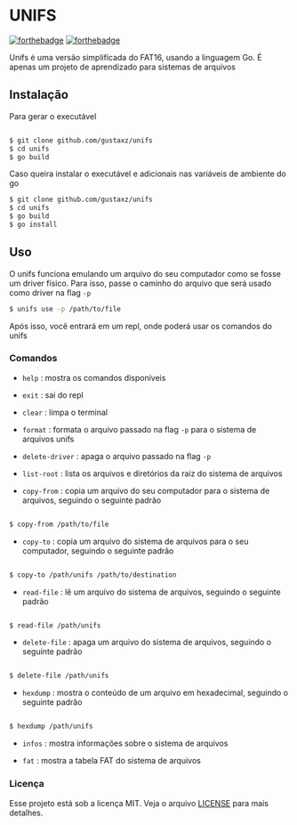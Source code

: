 # UNIFS

[![forthebadge](https://forthebadge.com/images/badges/made-with-go.svg)](https://forthebadge.com)
[![forthebadge](https://forthebadge.com/images/badges/license-mit.svg)](https://forthebadge.com)

Unifs é uma versão simplificada do FAT16, usando a linguagem Go. É apenas um projeto de aprendizado para sistemas de arquivos

## Instalação

Para gerar o executável

```bash

$ git clone github.com/gustaxz/unifs
$ cd unifs
$ go build

```

Caso queira instalar o executável e adicionais nas variáveis de ambiente do go

```bash
$ git clone github.com/gustaxz/unifs
$ cd unifs
$ go build
$ go install

```

## Uso

O unifs funciona emulando um arquivo do seu computador como se fosse um driver físico. Para isso, passe o caminho do arquivo que será usado como driver na flag `-p`

```bash
$ unifs use -p /path/to/file

```

Após isso, você entrará em um repl, onde poderá usar os comandos do unifs

### Comandos

-   `help` : mostra os comandos disponíveis

-   `exit` : sai do repl

-   `clear` : limpa o terminal

-   `format` : formata o arquivo passado na flag `-p` para o sistema de arquivos unifs

-   `delete-driver` : apaga o arquivo passado na flag `-p`

-   `list-root` : lista os arquivos e diretórios da raiz do sistema de arquivos

-   `copy-from` : copia um arquivo do seu computador para o sistema de arquivos, seguindo o seguinte padrão

```bash

$ copy-from /path/to/file

```

-   `copy-to` : copia um arquivo do sistema de arquivos para o seu computador, seguindo o seguinte padrão

```bash

$ copy-to /path/unifs /path/to/destination

```

-   `read-file` : lê um arquivo do sistema de arquivos, seguindo o seguinte padrão

```bash

$ read-file /path/unifs

```

-   `delete-file` : apaga um arquivo do sistema de arquivos, seguindo o seguinte padrão

```bash

$ delete-file /path/unifs

```

-   `hexdump` : mostra o conteúdo de um arquivo em hexadecimal, seguindo o seguinte padrão

```bash

$ hexdump /path/unifs

```

-   `infos` : mostra informações sobre o sistema de arquivos

-   `fat` : mostra a tabela FAT do sistema de arquivos

### Licença

Esse projeto está sob a licença MIT. Veja o arquivo [LICENSE](LICENSE) para mais detalhes.
